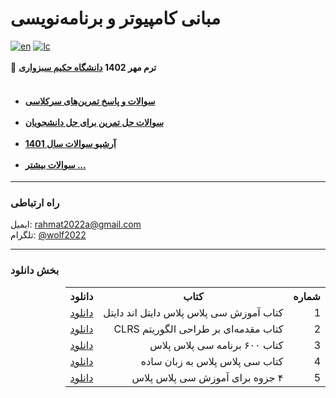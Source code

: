 # مبانی کامپیوتر و برنامه‌نویسی
  [![en](https://img.shields.io/badge/click_to_README-English-red.svg)](/blob/main/README-EN.md)
  [![lc](https://img.shields.io/badge/license-MIT-blue.svg)](/blob/main/LICENSE)
  <br><br>
    🚀 <strong>ترم مهر 1402
  <a href='https://github.com/EnAnsari/EnAnsari/blob/main/list-of-hsu.md'>دانشگاه حکیم سبزواری</a></strong>
<br><br>



<h4>
<ul>
<li><a href="/questions.md">سوالات و پاسخ تمرین‌های سرکلاسی</a></li><br>
<li><a href="/more-question/homework.md">سوالات حل تمرین برای حل دانشجویان</a></li><br>
<li><a href="/1402/questions.md">آرشیو سوالات سال 1401</a></li><br>
<li><a href="/more-question">سوالات بیشتر ...</a></li>
</ul>
</h4>
<hr>

### راه ارتباطی
ایمیل: <a href="mailto:rahmat2022a@gmail.com">rahmat2022a@gmail.com</a>
<br>
تلگرام: <a href="https://t.me/wolf2022">@wolf2022</a>
<hr>

### بخش دانلود
<div dir=rtl>
<table>
  <tr>
    <th>شماره</th>
    <th>کتاب</th>
    <th>دانلود</th>
  </tr>
  <tr>
    <td>1</td>
    <td>کتاب آموزش سی پلاس پلاس دایتل اند دایتل</td>
    <td><a href="https://github.com/enansari/bcp-hsu/releases/tag/1.0.0">دانلود</a></td>
  </tr>
  <tr>
    <td>2</td>
    <td>کتاب مقدمه‌ای بر طراحی الگوریتم CLRS</td>
    <td><a href="https://github.com/enansari/bcp-hsu/releases/tag/1.1.0">دانلود</a></td>
  </tr>
  <tr>
    <td>3</td>
    <td>کتاب ۶۰۰ برنامه سی پلاس پلاس</td>
    <td><a href="https://github.com/enansari/bcp-hsu/releases/tag/1.2.0">دانلود</a></td>
  </tr>
  <tr>
    <td>4</td>
    <td>کتاب سی پلاس پلاس به زبان ساده</td>
    <td><a href="https://github.com/enansari/bcp-hsu/releases/tag/1.3.0">دانلود</a></td>
  </tr>
  <tr>
    <td>5</td>
    <td>۴ جزوه برای آموزش سی پلاس پلاس</td>
    <td><a href="https://github.com/enansari/bcp-hsu/releases/tag/1.4.0">دانلود</a></td>
  </tr>
<table>
</div>
